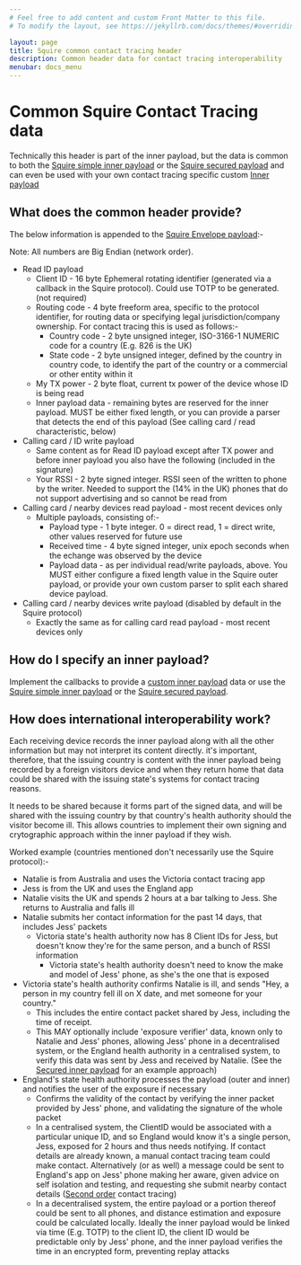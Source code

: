 ```yaml
---
# Feel free to add content and custom Front Matter to this file.
# To modify the layout, see https://jekyllrb.com/docs/themes/#overriding-theme-defaults

layout: page
title: Squire common contact tracing header
description: Common header data for contact tracing interoperability
menubar: docs_menu
---
```


# Common Squire Contact Tracing data

Technically this header is part of the inner payload, but the data is common to both 
the [Squire simple inner payload](/payload/simple) or 
the [Squire secured payload](/payload/secured) and can even be used with your own
contact tracing specific custom [Inner payload](/payload/inner)

## What does the common header provide?

The below information is appended to the [Squire Envelope payload](/payload/envelope):-

Note: All numbers are Big Endian (network order).

- Read ID payload
  - Client ID - 16 byte Ephemeral rotating identifier (generated via a callback in the Squire protocol). Could use TOTP to be generated. (not required)
  - Routing code - 4 byte freeform area, specific to the protocol identifier, for routing data or specifying legal jurisdiction/company ownership. For contact tracing this is used as follows:-
    - Country code - 2 byte unsigned integer, ISO-3166-1 NUMERIC code for a country (E.g. 826 is the UK)
    - State code - 2 byte unsigned integer, defined by the country in country code, to identify the part of the country or a commercial or other entity within it
  - My TX power - 2 byte float, current tx power of the device whose ID is being read
  - Inner payload data - remaining bytes are reserved for the inner payload. MUST be either fixed length, or you can provide a parser that detects the end of this payload (See calling card / read characteristic, below)
- Calling card / ID write payload
  - Same content as for Read ID payload except after TX power and before inner payload you also have the following (included in the signature)
  - Your RSSI - 2 byte signed integer. RSSI seen of the written to phone by the writer. Needed to support the (14% in the UK) phones that do not support advertising and so cannot be read from
- Calling card / nearby devices read payload - most recent devices only
  - Multiple payloads, consisting of:-
    - Payload type - 1 byte integer. 0 = direct read, 1 = direct write, other values reserved for future use
    - Received time - 4 byte signed integer, unix epoch seconds when the echange was observed by the device
    - Payload data - as per individual read/write payloads, above. You MUST either configure a fixed length value in the Squire outer payload, or provide your own custom parser to split each shared device payload.
- Calling card / nearby devices write payload (disabled by default in the Squire protocol)
  - Exactly the same as for calling card read payload - most recent devices only

## How do I specify an inner payload?

Implement the callbacks to provide a [custom inner payload](/payload/inner) data or use 
the [Squire simple inner payload](/payload/simple) or the [Squire secured payload](/payload/secured).

## How does international interoperability work?

Each receiving device records the inner payload along with all the other information but may not interpret
its content directly. it's important, therefore, that the issuing country is content with the inner payload
being recorded by a foreign visitors device and when they return home that data could be shared with
the issuing state's systems for contact tracing reasons. 

It needs to be shared because it forms part of the signed data, and will be shared with the issuing country
by that country's health authority should the visitor become ill. This allows countries to implement
their own signing and crytographic approach within the inner payload if they wish.

Worked example (countries mentioned don't necessarily use the Squire protocol):-
- Natalie is from Australia and uses the Victoria contact tracing app
- Jess is from the UK and uses the England app
- Natalie visits the UK and spends 2 hours at a bar talking to Jess. She returns to Australia and falls ill
- Natalie submits her contact information for the past 14 days, that includes Jess' packets
  - Victoria state's health authority now has 8 Client IDs for Jess, but doesn't know they're for the same person, and a bunch of RSSI information
    - Victoria state's health authority doesn't need to know the make and model of Jess' phone, as she's the one that is exposed
- Victoria state's health authority confirms Natalie is ill, and sends "Hey, a person in my country fell ill on X date, and met someone for your country."
  - This includes the entire contact packet shared by Jess, including the time of receipt.
  - This MAY optionally include 'exposure verifier' data, known only to Natalie and Jess' phones, allowing Jess' phone in a decentralised system, or the England health authority in a centralised system, to verify this data was sent by Jess and received by Natalie. (See the [Secured inner payload](/payload/secured) for an example approach)
- England's state health authority processes the payload (outer and inner) and notifies the user of the exposure if necessary
  - Confirms the validity of the contact by verifying the inner packet provided by Jess' phone, and validating the signature of the whole packet
  - In a centralised system, the ClientID would be associated with a particular unique ID, and so England would know it's a single person, Jess, exposed for 2 hours and thus needs notifying. If contact details are already known, a manual contact tracing team could make contact. Alternatively (or as well) a message could be sent to England's app on Jess' phone making her aware, given advice on self isolation and testing, and requesting she submit nearby contact details ([Second order](/background/glossary) contact tracing)
  - In a decentralised system, the entire payload or a portion thereof could be sent to all phones, and distance estimation and exposure could be calculated locally. Ideally the inner payload would be linked via time (E.g. TOTP) to the client ID, the client ID would be predictable only by Jess' phone, and the inner payload verifies the time in an encrypted form, preventing replay attacks
